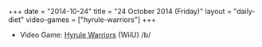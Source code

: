 +++
date = "2014-10-24"
title = "24 October 2014 (Friday)"
layout = "daily-diet"
video-games = ["hyrule-warriors"]
+++

<ul>
<li class="entry Video Game">Video Game: <a href="/video-games/hyrule-warriors">Hyrule Warriors</a> {WiiU} /b/</li>
</ul>